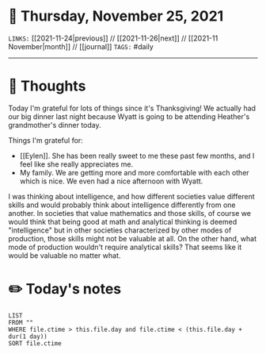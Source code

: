 # 📅 Thursday, November 25, 2021
`LINKS:` [[2021-11-24|previous]] // [[2021-11-26|next]] // [[2021-11 November|month]] // [[journal]] 
`TAGS:` #daily

---
# 💭 Thoughts
Today I'm grateful for lots of things since it's Thanksgiving! We actually had our big dinner last night because Wyatt is going to be attending Heather's grandmother's dinner today. 

Things I'm grateful for:
- [[Eylen]]. She has been really sweet to me these past few months, and I feel like she really appreciates me. 
- My family. We are getting more and more comfortable with each other which is nice. We even had a nice afternoon with Wyatt.

I was thinking about intelligence, and how different societies value different skills and would probably think about intelligence differently from one another. In societies that value mathematics and those skills, of course we would think that being good at math and analytical thinking is deemed "intelligence" but in other societies characterized by other modes of production, those skills might not be valuable at all. On the other hand, what mode of production wouldn't require analytical skills? That seems like it would be valuable no matter what. 

# ✏️ Today's notes
```dataview
LIST 
FROM ""
WHERE file.ctime > this.file.day and file.ctime < (this.file.day + dur(1 day))
SORT file.ctime
```